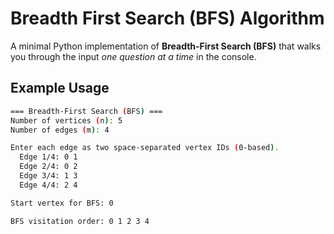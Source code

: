 # Breadth First Search (BFS) Algorithm

A minimal Python implementation of **Breadth-First Search (BFS)** that walks you through the input *one question at a time* in the console.

## Example Usage

```bash
=== Breadth-First Search (BFS) ===
Number of vertices (n): 5
Number of edges (m): 4

Enter each edge as two space-separated vertex IDs (0-based).
  Edge 1/4: 0 1
  Edge 2/4: 0 2
  Edge 3/4: 1 3
  Edge 4/4: 2 4

Start vertex for BFS: 0

BFS visitation order: 0 1 2 3 4
